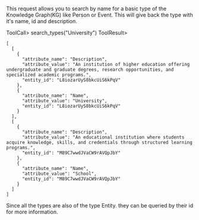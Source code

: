 This request allows you to search by name for a basic type of the Knowledge Graph(KG) like Person or Event. This will give back the type with it's name, id and description. 

ToolCall> search_types("University")
ToolResult>
```
[
  [
    {
      "attribute_name": "Description",
      "attribute_value": "An institution of higher education offering undergraduate and graduate degrees, research opportunities, and specialized academic programs.",
      "entity_id": "L8iozarUyS8bkcUiS6kPqV"
    },
    {
      "attribute_name": "Name",
      "attribute_value": "University",
      "entity_id": "L8iozarUyS8bkcUiS6kPqV"
    }
  ],
  [
    {
      "attribute_name": "Description",
      "attribute_value": "An educational institution where students acquire knowledge, skills, and credentials through structured learning programs.",
      "entity_id": "M89C7wwdJVaCW9rAVQpJbY"
    },
    {
      "attribute_name": "Name",
      "attribute_value": "School",
      "entity_id": "M89C7wwdJVaCW9rAVQpJbY"
    }
  ]
]
```


Since all the types are also of the type Entity. they can be queried by their id for more information.
